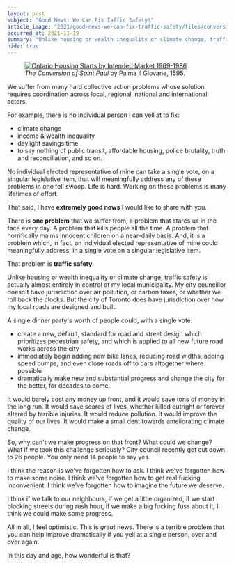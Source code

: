 ```yaml
---
layout: post
subject: "Good News: We Can Fix Taffic Safety!"
article_image: "2021/good-news-we-can-fix-traffic-safety/files/conversion-st-paul.png"
occurred_at: 2021-11-19
summary: "Unlike housing or wealth inequality or climate change, traffic safety is almost entirely in control of my local municipality. My city councillor doesn't have jurisdiction over air pollution, or carbon taxes, or whether we roll back the clocks. But the city of Toronto does have jurisdiction over how my local roads are designed and built."
hide: true
---
```


<figure id="fref:fig1">
<a href="/2021/good-news-we-can-fix-traffic-safety/files/conversion-st-paul.png"><img src="/2021/good-news-we-can-fix-traffic-safety/files/conversion-st-paul.png" title="Ontario Housing Starts by Intended Market 1969-1986"></a>
<figcaption>
<i>The Conversion of Saint Paul</i> by Palma il Giovane, 1595.
</figcaption>
</figure>

We suffer from many hard collective action problems whose solution requires coordination across local, regional, national and international actors.

For example, there is no individual person I can yell at to fix:

- climate change
- income & wealth inequality
- daylight savings time
- to say nothing of public transit, affordable housing, police brutality, truth and reconciliation, and so on.

No individual elected representative of mine can take a single vote, on a singular legislative item, that will meaningfully address any of these problems in one fell swoop. Life is hard. Working on these problems is many lifetimes of effort.

That said, I have **extremely good news** I would like to share with you.

There is **one problem** that we suffer from, a problem that stares us in the face every day. A problem that kills people all the time. A problem that horrifically maims innocent children on a near-daily basis. And, it is a problem which, in fact, an individual elected representative of mine could meaningfully address, in a single vote on a singular legislative item.

That problem is **traffic safety**.

Unlike housing or wealth inequality or climate change, traffic safety is actually almost entirely in control of my local municipality. My city councillor doesn't have jurisdiction over air pollution, or carbon taxes, or whether we roll back the clocks. But the city of Toronto does have jurisdiction over how my local roads are designed and built.

A single dinner party's worth of people could, with a single vote:
- create a new, default, standard for road and street design which prioritizes pedestrian safety, and which is applied to all new future road works across the city
- immediately begin adding new bike lanes, reducing road widths, adding speed bumps, and even close roads off to cars altogether where possible
- dramatically make new and substantial progress and change the city for the better, for decades to come.

It would barely cost any money up front, and it would save tons of money in the long run. It would save scores of lives, whether killed outright or forever altered by terrible injuries. It would reduce pollution. It would improve the quality of our lives. It would make a small dent towards ameliorating climate change.

So, why can't we make progress on that front? What could we change? What if we took this challenge seriously? City council recently got cut down to 26 people. You only need 14 people to say yes.

I think the reason is we've forgotten how to ask. I think we've forgotten how to make some noise. I think we've forgotten how to get real fucking inconvenient. I think we've forgotten how to imagine the future we deserve.

I think if we talk to our neighbours, if we get a little organized, if we start blocking streets during rush hour, if we make a big fucking fuss about it, I think we could make some progress.

All in all, I feel optimistic. This is _great_ news. There is a terrible problem that you can help improve dramatically if you yell at a single person, over and over again.

In this day and age, how wonderful is that?
